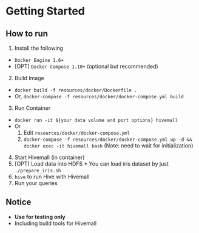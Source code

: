 <!--
  Licensed to the Apache Software Foundation (ASF) under one
  or more contributor license agreements.  See the NOTICE file
  distributed with this work for additional information
  regarding copyright ownership.  The ASF licenses this file
  to you under the Apache License, Version 2.0 (the
  "License"); you may not use this file except in compliance
  with the License.  You may obtain a copy of the License at

    http://www.apache.org/licenses/LICENSE-2.0

  Unless required by applicable law or agreed to in writing,
  software distributed under the License is distributed on an
  "AS IS" BASIS, WITHOUT WARRANTIES OR CONDITIONS OF ANY
  KIND, either express or implied.  See the License for the
  specific language governing permissions and limitations
  under the License.
-->

# Getting Started

## How to run
1. Install the following
  * `Docker Engine 1.6+`
  * [OPT] `Docker Compose 1.10+` (optional but recommended)
2. Build Image
  * `docker build -f resources/docker/Dockerfile .`
  * Or, `docker-compose -f resources/docker/docker-compose.yml build`
3. Run Container
  * `docker run -it ${your data volume and port options} hivemall`
  * Or
    1. Edit `resources/docker/docker-compose.yml`
    2. `docker-compose -f resources/docker/docker-compose.yml up -d && docker exec -it hivemall bash` (Note: need to wait for initialization)
4. Start Hivemall (in container)
  1. [OPT] Load data into HDFS
    * You can load iris dataset by just `./prepare_iris.sh`
  2. `hive` to run Hive with Hivemall
  3. Run your queries


## Notice
* **Use for testing only**
* Including build tools for Hivemall
